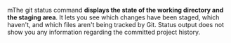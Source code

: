 mThe git status command **displays the state of the working directory and the staging area**. It lets you see which changes have been staged, which haven't, and which files aren't being tracked by Git. Status output does not show you any information regarding the committed project history.